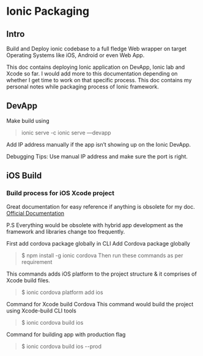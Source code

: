# Ionic Packaging 


## Intro
Build and Deploy ionic codebase to a full fledge Web wrapper on target Operating Systems like iOS, Android or even Web App.

This doc contains deploying Ionic application on DevApp, Ionic lab and Xcode so far.
I would add more to this documentation depending on whether I get time to work on that specific process. This doc contains my personal notes while packaging process of Ionic framework.




## DevApp

Make build using 

> ionic serve -c
> ionic serve —devapp



Add IP address manually if the app isn’t showing up on the Ionic DevApp.

Debugging Tips:
Use manual IP address and make sure the port is right.


## iOS Build

### Build process for iOS Xcode project

Great documentation for easy reference if anything is obsolete for my doc.
[Official Documentation](https://ionicframework.com/docs/v3/intro/deploying/)

P.S Everything would be obsolete with hybrid app development as the framework and libraries change too frequently.

First add cordova package globally in CLI
Add Cordova package globally
> $ npm install -g ionic cordova
Then run these commands as per requirement

This commands adds iOS platform to the project structure & it comprises of Xcode build files.
> $ ionic cordova platform add ios

Command for Xcode build Cordova
This command would build the project using Xcode-build CLI tools
> $ ionic cordova build ios

Command for building app with production flag
> $ ionic cordova build ios --prod




